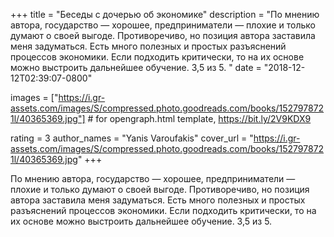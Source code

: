 
+++
title = "Беседы с дочерью об экономике"
description = "По мнению автора, государство — хорошее, предприниматели — плохие и только думают о своей выгоде. Противоречиво, но позиция автора заставила меня задуматься. Есть много полезных и простых разъяснений процессов экономики. Если подходить критически, то на их основе можно выстроить дальнейшее обучение. 3,5 из 5. ​"
date = "2018-12-12T02:39:07-0800"

images = ["https://i.gr-assets.com/images/S/compressed.photo.goodreads.com/books/1527978721l/40365369.jpg"]  # for opengraph.html template, https://bit.ly/2V9KDX9

rating = 3
author_names = "Yanis Varoufakis"
cover_url = "https://i.gr-assets.com/images/S/compressed.photo.goodreads.com/books/1527978721l/40365369.jpg"
+++

По мнению автора, государство — хорошее, предприниматели — плохие и только думают о своей выгоде. Противоречиво, но позиция автора заставила меня задуматься. Есть много полезных и простых разъяснений процессов экономики. Если подходить критически, то на их основе можно выстроить дальнейшее обучение. 3,5 из 5. ​
